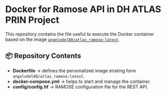 # Docker for Ramose API in DH ATLAS PRIN Project

This repository contains the file useful to execute the Docker container based on the image
[`angelodel80/atlas_ramose:latest`](https://hub.docker.com/r/angelodel80/atlas_ramose/tags).

## 📦 Repository Contents
- **Dockerfile** → defines the personalized image strating form `angelodel80/atlas_ramose:latest`.
- **docker-compose.yml** → helps to start and manage the container.
- **config/config.hf** → RAMOSE configuration file for the REST API.
